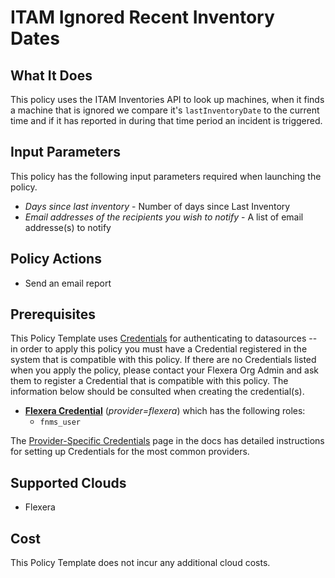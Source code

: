 # ITAM Ignored Recent Inventory Dates

## What It Does

This policy uses the ITAM Inventories API to look up machines, when it finds a machine that is ignored we compare it's `lastInventoryDate` to the current time and
if it has reported in during that time period an incident is triggered.

## Input Parameters

This policy has the following input parameters required when launching the policy.

- *Days since last inventory* - Number of days since Last Inventory
- *Email addresses of the recipients you wish to notify* - A list of email addresse(s) to notify

## Policy Actions

- Send an email report

## Prerequisites

This Policy Template uses [Credentials](https://docs.flexera.com/flexera/EN/Automation/ManagingCredentialsExternal.htm) for authenticating to datasources -- in order to apply this policy you must have a Credential registered in the system that is compatible with this policy. If there are no Credentials listed when you apply the policy, please contact your Flexera Org Admin and ask them to register a Credential that is compatible with this policy. The information below should be consulted when creating the credential(s).

- [**Flexera Credential**](https://docs.flexera.com/flexera/EN/Automation/ProviderCredentials.htm) (*provider=flexera*) which has the following roles:
  - `fnms_user`

The [Provider-Specific Credentials](https://docs.flexera.com/flexera/EN/Automation/ProviderCredentials.htm) page in the docs has detailed instructions for setting up Credentials for the most common providers.

## Supported Clouds

- Flexera

## Cost

This Policy Template does not incur any additional cloud costs.
